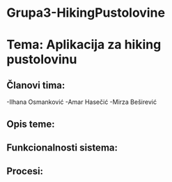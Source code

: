 # Grupa3-HikingPustolovine

# Tema: Aplikacija za hiking pustolovinu

## Članovi tima:

-Ilhana Osmanković
-Amar Hasečić
-Mirza Beširević

## Opis teme:

## Funkcionalnosti sistema:

## Procesi:
